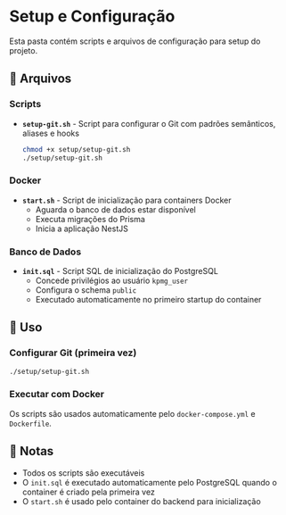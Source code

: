 # Setup e Configuração

Esta pasta contém scripts e arquivos de configuração para setup do projeto.

## 📁 Arquivos

### Scripts

- **`setup-git.sh`** - Script para configurar o Git com padrões semânticos, aliases e hooks
  ```bash
  chmod +x setup/setup-git.sh
  ./setup/setup-git.sh
  ```

### Docker

- **`start.sh`** - Script de inicialização para containers Docker
  - Aguarda o banco de dados estar disponível
  - Executa migrações do Prisma
  - Inicia a aplicação NestJS

### Banco de Dados

- **`init.sql`** - Script SQL de inicialização do PostgreSQL
  - Concede privilégios ao usuário `kpmg_user`
  - Configura o schema `public`
  - Executado automaticamente no primeiro startup do container

## 🚀 Uso

### Configurar Git (primeira vez)

```bash
./setup/setup-git.sh
```

### Executar com Docker

Os scripts são usados automaticamente pelo `docker-compose.yml` e `Dockerfile`.

## 📝 Notas

- Todos os scripts são executáveis
- O `init.sql` é executado automaticamente pelo PostgreSQL quando o container é criado pela primeira vez
- O `start.sh` é usado pelo container do backend para inicialização
